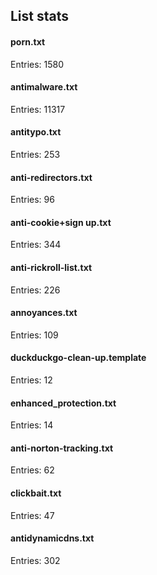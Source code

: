 ## List stats
#### porn.txt
Entries: 1580 <br> 
#### antimalware.txt
Entries: 11317 <br> 
#### antitypo.txt
Entries: 253 <br> 
#### anti-redirectors.txt
Entries: 96 <br> 
#### anti-cookie+sign up.txt
Entries: 344 <br> 
#### anti-rickroll-list.txt
Entries: 226 <br> 
#### annoyances.txt
Entries: 109 <br> 
#### duckduckgo-clean-up.template
Entries: 12 <br> 
#### enhanced_protection.txt
Entries: 14 <br> 
#### anti-norton-tracking.txt
Entries: 62 <br> 
#### clickbait.txt
Entries: 47 <br> 
#### antidynamicdns.txt
Entries: 302 <br> 
